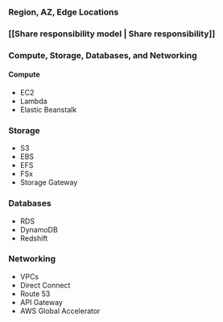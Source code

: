 
### Region, AZ, Edge Locations

### [[Share responsibility model | Share responsibility]]
### Compute, Storage, Databases, and Networking
#### Compute
- EC2
- Lambda
- Elastic Beanstalk
### Storage
- S3
- EBS
- EFS
- FSx
- Storage Gateway
### Databases
- RDS
- DynamoDB
- Redshift
### Networking
- VPCs
- Direct Connect
- Route 53
- API Gateway
- AWS Global Accelerator

